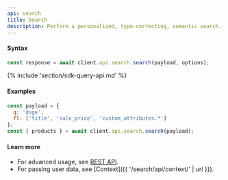 ```yaml
---
api: search
title: Search
description: Perform a personalized, typo-correcting, semantic search.
---
```


#### Syntax
```js
const response = await client.api.search.search(payload, options);
```

{% include 'section/sdk-query-api.md' %}

#### Examples
```js
const payload = {
  q: 'doge',
  fl: ['title', 'sale_price', 'custom_attributes.*']
};
const { products } = await client.api.search.search(payload);
```

#### Learn more
* For advanced usage, see [REST API](https://api.askmiso.com/#tag/Search-APIs/operation/search_v1_search_search_post).
* For passing user data, see [Context]({{ '/search/api/context/' | url }}).
